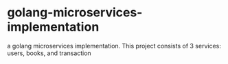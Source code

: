 # golang-microservices-implementation
a golang microservices implementation. This project consists of 3 services: users, books, and transaction
